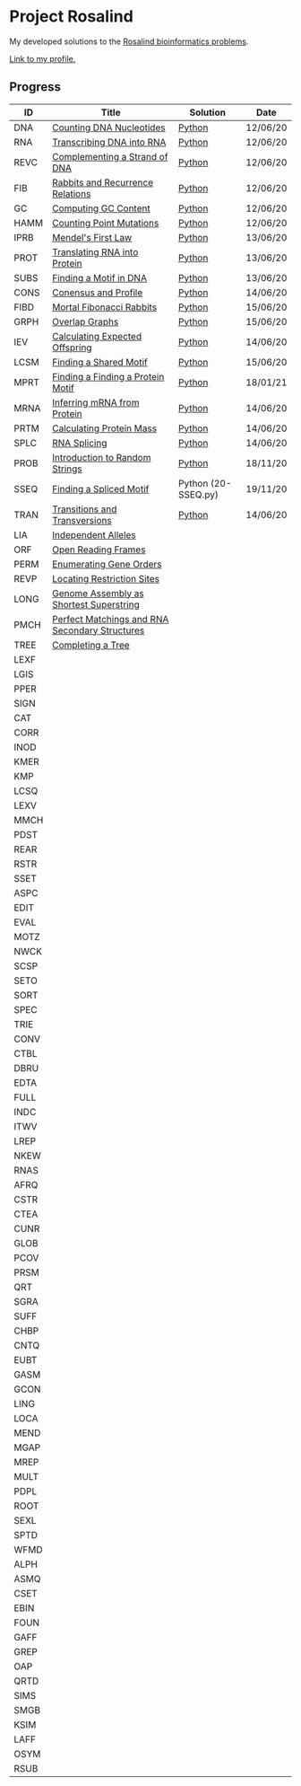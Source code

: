 # Project Rosalind
My developed solutions to the [Rosalind bioinformatics problems](http://rosalind.info/problems/tree-view/).

[Link to my profile.](http://rosalind.info/users/angusbucknell/)

## Progress
ID | Title | Solution | Date
-- | -- | -- | --
DNA | [Counting DNA Nucleotides](http://rosalind.info/problems/dna/) | [Python](01-DNA.py) | 12/06/20
RNA | [Transcribing DNA into RNA](http://rosalind.info/problems/rna/) | [Python](02-RNA.py) | 12/06/20
REVC | [Complementing a Strand of DNA](http://rosalind.info/problems/revc/) | [Python](03-REVC.py) | 12/06/20
FIB | [Rabbits and Recurrence Relations](http://rosalind.info/problems/fib/) | [Python](04-FIB.py) | 12/06/20
GC | [Computing GC Content](http://rosalind.info/problems/gc/) | [Python](05-GC/GC.py) | 12/06/20
HAMM | [Counting Point Mutations](http://rosalind.info/problems/hamm/) | [Python](06-HAMM.py) | 12/06/20
IPRB | [Mendel's First Law](http://rosalind.info/problems/iprb/) | [Python](07-IPRB.py) | 13/06/20
PROT | [Translating RNA into Protein](http://rosalind.info/problems/prot/) | [Python](08-PROT.py) | 13/06/20
SUBS | [Finding a Motif in DNA](http://rosalind.info/problems/subs/) | [Python](09-SUBS.py) | 13/06/20
CONS | [Conensus and Profile](http://rosalind.info/problems/cons/) | [Python](10CONS.py) | 14/06/20
FIBD | 	[Mortal Fibonacci Rabbits](http://rosalind.info/problems/fibd/) | [Python](11-FIBD.py) | 15/06/20
GRPH | [Overlap Graphs](http://rosalind.info/problems/grph/) | [Python](12-GRPH.py) | 15/06/20
IEV | [Calculating Expected Offspring](http://rosalind.info/problems/iev/) | [Python](13-IEV.py) | 14/06/20
LCSM | [Finding a Shared Motif](http://rosalind.info/problems/lcsm/) | [Python](14-LCSM.py) | 15/06/20
MPRT | [Finding a Finding a Protein Motif](http://rosalind.info/problems/mprt/) | [Python](15-MPRT.py) | 18/01/21
MRNA | [Inferring mRNA from Protein](http://rosalind.info/problems/mrna/) | [Python](16-MRNA.py) | 14/06/20
PRTM | [Calculating Protein Mass](http://rosalind.info/problems/prtm/) | [Python](17-PRTM.py) | 14/06/20
SPLC | [RNA Splicing](http://rosalind.info/problems/splc/) | [Python](18-SPLC.py) | 14/06/20
PROB | [Introduction to Random Strings](http://rosalind.info/problems/prob/) | [Python](19-PROB.py) | 18/11/20
SSEQ | [Finding a Spliced Motif](http://rosalind.info/problems/sseq/) | Python (20-SSEQ.py) | 19/11/20
TRAN | [Transitions and Transversions](http://rosalind.info/problems/tran/) | [Python](21-TRAN.py) | 14/06/20
LIA | [Independent Alleles](http://rosalind.info/problems/lia/)
ORF | [Open Reading Frames](http://rosalind.info/problems/orf/)
PERM | [Enumerating Gene Orders](http://rosalind.info/problems/perm/)
REVP | [Locating Restriction Sites](http://rosalind.info/problems/revp/)
LONG | [Genome Assembly as Shortest Superstring](http://rosalind.info/problems/long/)
PMCH | [Perfect Matchings and RNA Secondary Structures](http://rosalind.info/problems/pmch/)
TREE | [Completing a Tree](http://rosalind.info/problems/tree/)
LEXF |
LGIS |
PPER |
SIGN |
CAT |
CORR |
INOD |
KMER |
KMP |
LCSQ |
LEXV |
MMCH |
PDST |
REAR |
RSTR |
SSET |
ASPC |
EDIT |
EVAL |
MOTZ |
NWCK |
SCSP |
SETO |
SORT |
SPEC |
TRIE |
CONV |
CTBL |
DBRU |
EDTA |
FULL |
INDC |
ITWV |
LREP |
NKEW |
RNAS |
AFRQ |
CSTR |
CTEA |
CUNR |
GLOB |
PCOV |
PRSM |
QRT |
SGRA |
SUFF |
CHBP |
CNTQ |
EUBT |
GASM |
GCON |
LING |
LOCA |
MEND |
MGAP |
MREP |
MULT |
PDPL |
ROOT |
SEXL |
SPTD |
WFMD |
ALPH |
ASMQ |
CSET |
EBIN |
FOUN |
GAFF |
GREP |
OAP |
QRTD |
SIMS |
SMGB |
KSIM |
LAFF |
OSYM |
RSUB |
